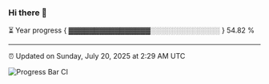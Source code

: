 ### Hi there 👋

⏳ Year progress { ▓▓▓▓▓▓▓▓▓▓▓▓▓▓▓▓░░░░░░░░░░░░░░ } 54.82 %

---

⏰ Updated on Sunday, July 20, 2025 at 2:29 AM UTC

![Progress Bar CI](https://github.com/arthurbuhl/arthurbuhl/workflows/Progress%20Bar%20CI/badge.svg)
